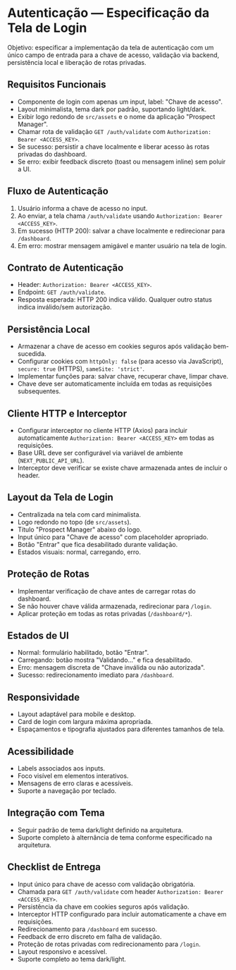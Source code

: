 # Autenticação — Especificação da Tela de Login

Objetivo: especificar a implementação da tela de autenticação com um único campo de entrada para a chave de acesso, validação via backend, persistência local e liberação de rotas privadas.

## Requisitos Funcionais
- Componente de login com apenas um input, label: "Chave de acesso".
- Layout minimalista, tema dark por padrão, suportando light/dark.
- Exibir logo redondo de `src/assets` e o nome da aplicação "Prospect Manager".
- Chamar rota de validação `GET /auth/validate` com `Authorization: Bearer <ACCESS_KEY>`.
- Se sucesso: persistir a chave localmente e liberar acesso às rotas privadas do dashboard.
- Se erro: exibir feedback discreto (toast ou mensagem inline) sem poluir a UI.

## Fluxo de Autenticação
1. Usuário informa a chave de acesso no input.
2. Ao enviar, a tela chama `/auth/validate` usando `Authorization: Bearer <ACCESS_KEY>`.
3. Em sucesso (HTTP 200): salvar a chave localmente e redirecionar para `/dashboard`.
4. Em erro: mostrar mensagem amigável e manter usuário na tela de login.

## Contrato de Autenticação
- Header: `Authorization: Bearer <ACCESS_KEY>`.
- Endpoint: `GET /auth/validate`.
- Resposta esperada: HTTP 200 indica válido. Qualquer outro status indica inválido/sem autorização.

## Persistência Local
- Armazenar a chave de acesso em cookies seguros após validação bem-sucedida.
- Configurar cookies com `httpOnly: false` (para acesso via JavaScript), `secure: true` (HTTPS), `sameSite: 'strict'`.
- Implementar funções para: salvar chave, recuperar chave, limpar chave.
- Chave deve ser automaticamente incluída em todas as requisições subsequentes.

## Cliente HTTP e Interceptor
- Configurar interceptor no cliente HTTP (Axios) para incluir automaticamente `Authorization: Bearer <ACCESS_KEY>` em todas as requisições.
- Base URL deve ser configurável via variável de ambiente (`NEXT_PUBLIC_API_URL`).
- Interceptor deve verificar se existe chave armazenada antes de incluir o header.

## Layout da Tela de Login
- Centralizada na tela com card minimalista.
- Logo redondo no topo (de `src/assets`).
- Título "Prospect Manager" abaixo do logo.
- Input único para "Chave de acesso" com placeholder apropriado.
- Botão "Entrar" que fica desabilitado durante validação.
- Estados visuais: normal, carregando, erro.

## Proteção de Rotas
- Implementar verificação de chave antes de carregar rotas do dashboard.
- Se não houver chave válida armazenada, redirecionar para `/login`.
- Aplicar proteção em todas as rotas privadas (`/dashboard/*`).

## Estados de UI
- Normal: formulário habilitado, botão "Entrar".
- Carregando: botão mostra "Validando..." e fica desabilitado.
- Erro: mensagem discreta de "Chave inválida ou não autorizada".
- Sucesso: redirecionamento imediato para `/dashboard`.

## Responsividade
- Layout adaptável para mobile e desktop.
- Card de login com largura máxima apropriada.
- Espaçamentos e tipografia ajustados para diferentes tamanhos de tela.

## Acessibilidade
- Labels associados aos inputs.
- Foco visível em elementos interativos.
- Mensagens de erro claras e acessíveis.
- Suporte a navegação por teclado.

## Integração com Tema
- Seguir padrão de tema dark/light definido na arquitetura.
- Suporte completo à alternância de tema conforme especificado na arquitetura.

## Checklist de Entrega
- Input único para chave de acesso com validação obrigatória.
- Chamada para `GET /auth/validate` com header `Authorization: Bearer <ACCESS_KEY>`.
- Persistência da chave em cookies seguros após validação.
- Interceptor HTTP configurado para incluir automaticamente a chave em requisições.
- Redirecionamento para `/dashboard` em sucesso.
- Feedback de erro discreto em falha de validação.
- Proteção de rotas privadas com redirecionamento para `/login`.
- Layout responsivo e acessível.
- Suporte completo ao tema dark/light.